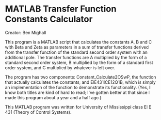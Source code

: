 # MATLAB Transfer Function Constants Calculator
Creator: Ben Mighall

This program is a MATLAB script that calculates the constants A, B and C with Beta and Zeta as parameters in a sum of transfer functions derived from the transfer function of the standard second order system with an additional pole. The transfer functions are A multiplied by the form of a standard second order system, B multiplied by the form of a standard first order system, and C multiplied by whatever is left over. 

The program has two components: Constant_Calculate2OSwP, the function that actually calculates the constants; and ElE431ICE12Q1B, which is simply an implementation of the function to demonstrate its functionality. (Yes, I know both titles are kind of hard to read; I've gotten better at that since I made this program about a year and a half ago.)

This MATLAB program was written for University of Mississippi class El E 431 (Theory of Control Systems). 
